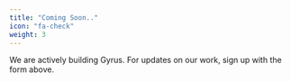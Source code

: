 ```yaml
---
title: "Coming Soon.."
icon: "fa-check"
weight: 3
---
```

We are actively building Gyrus. For updates on our work, sign up with the form above. 
